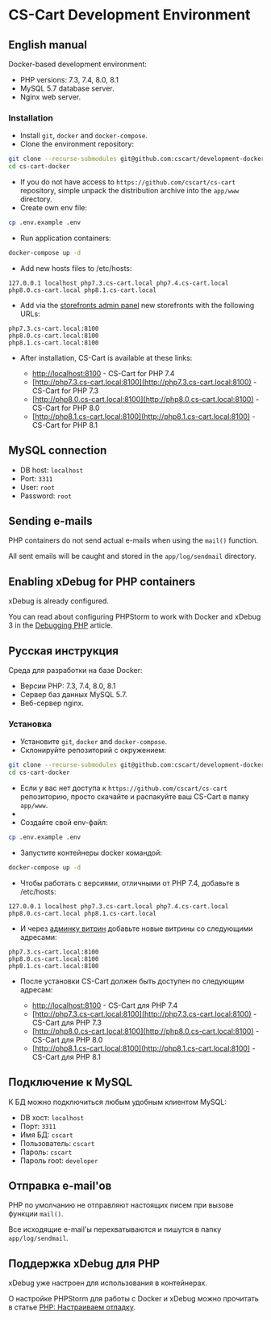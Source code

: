# CS-Cart Development Environment

## English manual

Docker-based development environment:

* PHP versions: 7.3, 7.4, 8.0, 8.1
* MySQL 5.7 database server.
* Nginx web server.

### Installation

* Install `git`, `docker` and `docker-compose`.
* Clone the environment repository:

```bash
git clone --recurse-submodules git@github.com:cscart/development-docker.git cs-cart-docker
cd cs-cart-docker
```

* If you do not have access to `https://github.com/cscart/cs-cart` repository, simple unpack the distribution archive into the ``app/www`` directory.
* Create own env file:
```bash
cp .env.example .env
```

* Run application containers:

```bash
docker-compose up -d
```

* Add new hosts files to /etc/hosts:

```
127.0.0.1 localhost php7.3.cs-cart.local php7.4.cs-cart.local php8.0.cs-cart.local php8.1.cs-cart.local
```

* Add via the [storefronts admin panel](http://php7.4.cs-cart.local:8100/admin.php?dispatch=companies.manage) new storefronts with the following URLs:
```
php7.3.cs-cart.local:8100
php8.0.cs-cart.local:8100
php8.1.cs-cart.local:8100
```

* After installation, CS-Cart is available at these links:

  * [http://localhost:8100](http://localhost:8100) - CS-Cart for PHP 7.4
  * [http://php7.3.cs-cart.local:8100](http://php7.3.cs-cart.local:8100) - CS-Cart for PHP 7.3 
  * [http://php8.0.cs-cart.local:8100](http://php8.0.cs-cart.local:8100) - CS-Cart for PHP 8.0
  * [http://php8.1.cs-cart.local:8100](http://php8.1.cs-cart.local:8100) - CS-Cart for PHP 8.1

## MySQL connection
        
* DB host: `localhost`
* Port: `3311`
* User: `root`
* Password: `root`

## Sending e-mails

PHP containers do not send actual e-mails when using the `mail()` function.

All sent emails will be caught and stored in the `app/log/sendmail` directory.

## Enabling xDebug for PHP containers

xDebug is already configured.

You can read about configuring PHPStorm to work with Docker and xDebug 3 in the [Debugging PHP](https://thecodingmachine.io/configuring-xdebug-phpstorm-docker) article.

## Русская инструкция

Среда для разработки на базе Docker:

* Версии PHP: 7.3, 7.4, 8.0, 8.1
* Сервер баз данных MySQL 5.7.
* Веб-сервер nginx.

### Установка

* Установите ``git``, ``docker`` and ``docker-compose``.
* Склонируйте репозиторий с окружением:

```bash
git clone --recurse-submodules git@github.com:cscart/development-docker.git cs-cart-docker
cd cs-cart-docker
```

* Если у вас нет доступа к `https://github.com/cscart/cs-cart` репозиторию, просто скачайте и распакуйте ваш CS-Cart в папку `app/www`.
* 
* Создайте свой env-файл:
```bash
cp .env.example .env
```
* Запустите контейнеры docker командой:

```bash
docker-compose up -d
```

* Чтобы работать с версиями, отличными от PHP 7.4, добавьте в /etc/hosts:

```
127.0.0.1 localhost php7.3.cs-cart.local php7.4.cs-cart.local php8.0.cs-cart.local php8.1.cs-cart.local
```

* И через [админку витрин](http://php7.4.cs-cart.local:8100/admin.php?dispatch=companies.manage) добавьте новые витрины со следующими адресами:
```
php7.3.cs-cart.local:8100
php8.0.cs-cart.local:8100
php8.1.cs-cart.local:8100
```

* После установки CS-Cart должен быть доступен по следующим адресам:

  * [http://localhost:8100](http://localhost:8100) - CS-Cart для PHP 7.4
  * [http://php7.3.cs-cart.local:8100](http://php7.3.cs-cart.local:8100) - CS-Cart для PHP 7.3
  * [http://php8.0.cs-cart.local:8100](http://php8.0.cs-cart.local:8100) - CS-Cart для PHP 8.0
  * [http://php8.1.cs-cart.local:8100](http://php8.1.cs-cart.local:8100) - CS-Cart для PHP 8.1


## Подключение к MySQL
К БД можно подключиться любым удобным клиентом MySQL:
* DB хост: `localhost`
* Порт: `3311`
* Имя БД: `cscart`
* Пользователь: `cscart`
* Пароль: `cscart`
* Пароль root: `developer`

## Отправка e-mail'ов

PHP по умолчанию не отправляют настоящих писем при вызове функции `mail()`.

Все исходящие e-mail'ы перехватываются и пишутся в папку `app/log/sendmail`.

## Поддержка xDebug для PHP

xDebug уже настроен для использования в контейнерах.

О настройке PHPStorm для работы с Docker и xDebug можно прочитать в статье [PHP: Настраиваем отладку](https://handynotes.ru/2020/12/phpstorm-php-8-docker-xdebug-3.html).
